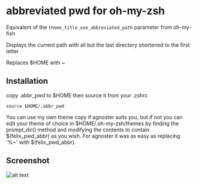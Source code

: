 # abbreviated pwd for oh-my-zsh

Equivalent of the `theme_title_use_abbreviated_path` parameter from oh-my-fish

Displays the current path with all but the last directory shortened to the first letter

Replaces $HOME with ~

## Installation
copy .abbr_pwd to $HOME then source it from your .zshrc
```
source $HOME/.abbr_pwd
```
You can use my own theme copy if agnoster suits you, but if not you can edit your theme of choice in $HOME/.oh-my-zsh/themes by finding the prompt_dir() method and modifying the contents to contain $(felix_pwd_abbr) as you wish. For agnoster it was as easy as replacing '%~' with $(felix_pwd_abbr).

## Screenshot

![alt text](https://raw.githubusercontent.com/felixgravila/zsh-abbr-path/master/screenshot.png)
